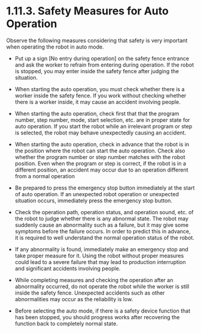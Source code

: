 ﻿# 1.11.3. Safety Measures for Auto Operation

Observe the following measures considering that safety is very important when operating the robot in auto mode.

* 	Put up a sign [No entry during operation] on the safety fence entrance and ask the worker to refrain from entering during operation. If the robot is stopped, you may enter inside the safety fence after judging the situation. 

*	When starting the auto operation, you must check whether there is a worker inside the safety fence. If you work without checking whether there is a worker inside, it may cause an accident involving people. 

*	When starting the auto operation, check first that that the program number, step number, mode, start selection, etc. are in proper state for auto operation. If you start the robot while an irrelevant program or step is selected, the robot may behave unexpectedly causing an accident. 

*	When starting the auto operation, check in advance that the robot is in the position where the robot can start the auto operation. Check also whether the program number or step number matches with the robot position. Even when the program or step is correct, if the robot is in a different position, an accident may occur due to an operation different from a normal operation 

*	Be prepared to press the emergency stop button immediately at the start of auto operation. If an unexpected robot operation or unexpected situation occurs, immediately press the emergency stop button. 

*	Check the operation path, operation status, and operation sound, etc. of the robot to judge whether there is any abnormal state. The robot may suddenly cause an abnormality such as a failure, but it may give some symptoms before the failure occurs. In order to predict this in advance, it is required to well understand the normal operation status of the robot. 

*	If any abnormality is found, immediately make an emergency stop and take proper measure for it. Using the robot without proper measures could lead to a severe failure that may lead to production interruption and significant accidents involving people. 

*	While completing measures and checking the operation after an abnormality occurred, do not operate the robot while the worker is still inside the safety fence. Unexpected accidents such as other abnormalities may occur as the reliability is low. 

*	Before selecting the auto mode, if there is a safety device function that has been stopped, you should progress works after recovering the function back to completely normal state.
